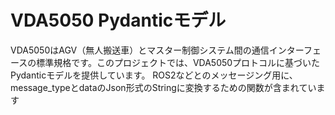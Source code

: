 # VDA5050 Pydanticモデル

VDA5050はAGV（無人搬送車）とマスター制御システム間の通信インターフェースの標準規格です。このプロジェクトでは、VDA5050プロトコルに基づいたPydanticモデルを提供しています。
ROS2などとのメッセージング用に、message_typeとdataのJson形式のStringに変換するための関数が含まれています